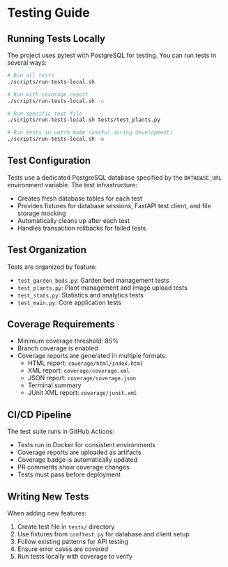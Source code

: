 # Testing Guide

## Running Tests Locally

The project uses pytest with PostgreSQL for testing. You can run tests in several ways:
```bash
# Run all tests
./scripts/run-tests-local.sh

# Run with coverage report
./scripts/run-tests-local.sh -c

# Run specific test file
./scripts/run-tests-local.sh tests/test_plants.py

# Run tests in watch mode (useful during development)
./scripts/run-tests-local.sh -w
```

## Test Configuration

Tests use a dedicated PostgreSQL database specified by the `DATABASE_URL` environment variable. The test infrastructure:
- Creates fresh database tables for each test
- Provides fixtures for database sessions, FastAPI test client, and file storage mocking
- Automatically cleans up after each test
- Handles transaction rollbacks for failed tests

## Test Organization

Tests are organized by feature:
- `test_garden_beds.py`: Garden bed management tests
- `test_plants.py`: Plant management and image upload tests
- `test_stats.py`: Statistics and analytics tests
- `test_main.py`: Core application tests

## Coverage Requirements

- Minimum coverage threshold: 85%
- Branch coverage is enabled
- Coverage reports are generated in multiple formats:
  - HTML report: `coverage/html/index.html`
  - XML report: `coverage/coverage.xml`
  - JSON report: `coverage/coverage.json`
  - Terminal summary
  - JUnit XML report: `coverage/junit.xml`

## CI/CD Pipeline

The test suite runs in GitHub Actions:
- Tests run in Docker for consistent environments
- Coverage reports are uploaded as artifacts
- Coverage badge is automatically updated
- PR comments show coverage changes
- Tests must pass before deployment

## Writing New Tests

When adding new features:
1. Create test file in `tests/` directory
2. Use fixtures from `conftest.py` for database and client setup
3. Follow existing patterns for API testing
4. Ensure error cases are covered
5. Run tests locally with coverage to verify